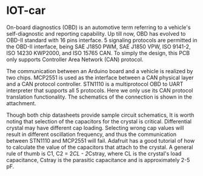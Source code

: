 # IOT-car
On-board diagnostics (OBD) is an automotive term referring to a vehicle's self-diagnostic and reporting capability. Up till now, OBD has evolved to OBD-II standard with 16 pins interface. 5 signaling protocols are permitted in the OBD-II interface, being SAE J1850 PWM, SAE J1850 VPW, ISO 9141-2, ISO 14230 KWP2000, and ISO 15765 CAN. To simply the design, this PCB only supports Controller Area Network (CAN) protocol.

The communication between an Arduino board and a vehicle is realized by two chips. MCP2551 is used as the interface between a CAN physical layer and a CAN protocol controller. STN1110 is a multiprotocol OBD to UART interpreter that supports all 5 protocols. Here we only use its CAN protocol translation functionality. The schematics of the connection is shown in the attachment.

Though both chip datasheets provide sample circuit schematics, It is worth noting that selection of the capacitors for the crystal is critical. Differential crystal may have different cap loading. Selecting wrong cap values will result in different oscillation frequency, and thus the communication between STN1110 and MCP2551 will fail. Adafruit has a good tutorial of how to calculate the value of the capacitors that attach to the crystal. A general rule of thumb is C1, C2 = 2*CL - 2*Cstray, where CL is the crystal's load capacitance, Cstray is the parasitic capacitance and is approximately 2-5 pF.
